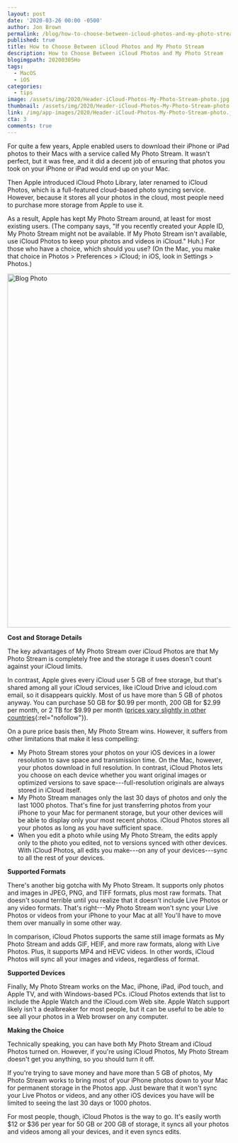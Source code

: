 ```yaml
---
layout: post
date: '2020-03-26 00:00 -0500'
author: Jon Brown
permalink: /blog/how-to-choose-between-icloud-photos-and-my-photo-stream/
published: true
title: How to Choose Between iCloud Photos and My Photo Stream
description: How to Choose Between iCloud Photos and My Photo Stream
blogimgpath: 20200305Ho
tags:
  - MacOS
  - iOS
categories:
  - tips
image: /assets/img/2020/Header-iCloud-Photos-My-Photo-Stream-photo.jpg
thumbnail: /assets/img/2020/Header-iCloud-Photos-My-Photo-Stream-photo.jpg
link: /img/app-images/2020/Header-iCloud-Photos-My-Photo-Stream-photo.jpg
cta: 3
comments: true
---
```

For quite a few years, Apple enabled users to download their iPhone or
iPad photos to their Macs with a service called My Photo Stream. It
wasn't perfect, but it was free, and it did a decent job of ensuring
that photos you took on your iPhone or iPad would end up on your Mac.

Then Apple introduced iCloud Photo Library, later renamed to iCloud
Photos, which is a full-featured cloud-based photo syncing service.
However, because it stores all your photos in the cloud, most people
need to purchase more storage from Apple to use
it.

As a result, Apple has kept My Photo Stream around, at least for most
existing users. (The company says, "If you recently created your Apple
ID, My Photo Stream might not be available. If My Photo Stream isn't
available, use iCloud Photos to keep your photos and videos in iCloud."
Huh.) For those who have a choice, which should you use? (On the Mac,
you make that choice in Photos \> Preferences \> iCloud; in iOS, look in
Settings \> Photos.)

<img alt="Blog Photo" src="{{ site.site_cdn }}/assets/img/blog/2020/20200305Ho/Photos-preferences.png" class="img-fluid rounded m-2" width="800" />

**Cost and Storage Details**

The key advantages of My Photo Stream over iCloud Photos are that My
Photo Stream is completely free and the storage it uses doesn't count
against your iCloud limits.

In contrast, Apple gives every iCloud user 5 GB of free storage, but
that's shared among all your iCloud services, like iCloud Drive and
icloud.com email, so it disappears quickly. Most of us have more than 5
GB of photos anyway. You can purchase 50 GB for \$0.99 per month, 200 GB
for \$2.99 per month, or 2 TB for \$9.99 per month ([prices vary
slightly in other
countries](https://support.apple.com/en-us/HT201238){:rel="nofollow"}).

On a pure price basis then, My Photo Stream wins. However, it suffers
from other limitations that make it less compelling:

-   My Photo Stream stores your photos on your iOS
    devices in a lower resolution to save space and transmission time.
    On the Mac, however, your photos download in full resolution. In
    contrast, iCloud Photos lets you choose on each device whether you
    want original images or optimized versions to save
    space---full-resolution originals are always stored in iCloud
    itself.
-   My Photo Stream manages only the last 30 days
    of photos and only the last 1000 photos. That's fine for just
    transferring photos from your iPhone to your Mac for permanent
    storage, but your other devices will be able to display only your
    most recent photos. iCloud Photos stores all your photos as long as
    you have sufficient space.
-   When you edit a photo while using My Photo
    Stream, the edits apply only to the photo you edited, not to
    versions synced with other devices. With iCloud Photos, all edits
    you make---on any of your devices---sync to all the rest of your
    devices.​

**Supported Formats**

There's another big gotcha with My Photo Stream. It supports only photos
and images in JPEG, PNG, and TIFF formats, plus most raw formats. That
doesn't sound terrible until you realize that it doesn't include Live
Photos or any video formats. That's right---My Photo Stream won't sync
your Live Photos or videos from your iPhone to your Mac at all! You'll
have to move them over manually in some other way.

In comparison, iCloud Photos supports the same still image formats as My
Photo Stream and adds GIF, HEIF, and more raw formats, along with Live
Photos. Plus, it supports MP4 and HEVC videos. In other words, iCloud
Photos will sync all your images and videos, regardless of format.​

**Supported Devices**

Finally, My Photo Stream works on the Mac, iPhone, iPad, iPod touch, and
Apple TV, and with Windows-based PCs. iCloud Photos extends that list to
include the Apple Watch and the iCloud.com Web site. Apple Watch support
likely isn't a dealbreaker for most people, but it can be useful to be
able to see all your photos in a Web browser on any computer.​

**Making the Choice**

Technically speaking, you can have both My Photo Stream and iCloud
Photos turned on. However, if you're using iCloud Photos, My Photo
Stream doesn't get you anything, so you should turn it off.

If you're trying to save money and have more than 5 GB of photos, My
Photo Stream works to bring most of your iPhone photos down to your Mac
for permanent storage in the Photos app. Just beware that it won't sync
your Live Photos or videos, and any other iOS devices you have will be
limited to seeing the last 30 days or 1000 photos.

For most people, though, iCloud Photos is the way to go. It's easily
worth \$12 or \$36 per year for 50 GB or 200 GB of storage, it syncs all
your photos and videos among all your devices, and it even syncs
edits.
